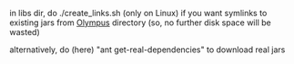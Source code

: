 in libs dir, do ./create_links.sh (only on Linux) if you want symlinks to existing jars from [Olympus](http://github.com/k0smik0/olympus) directory (so, no further disk space will be wasted)  

alternatively, do (here) "ant get-real-dependencies" to download real jars
